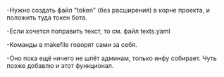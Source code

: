 -Нужно создать файл "token" (без расширения) в корне проекта, и положить туда токен бота. 

-Если хочется поправить текст, то см. файл texts.yaml

-Команды в makefile говорят сами за себя.

-Оно пока ещё ничего не шлёт админам, только инфу собирает. Чуть позже добавлю и этот функционал.